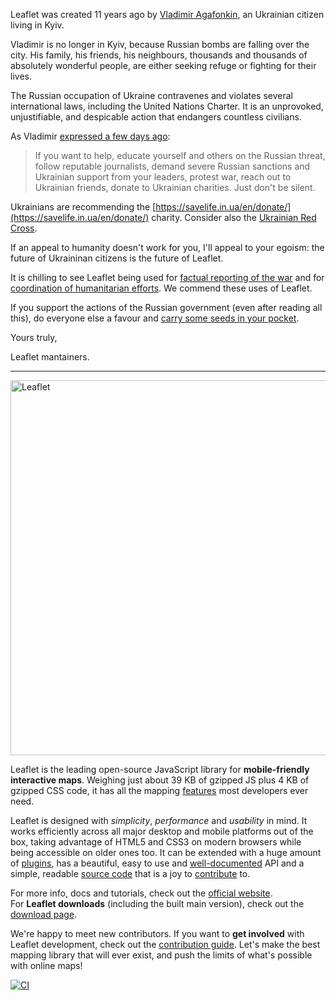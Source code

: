 Leaflet was created 11 years ago by [Vladimir Agafonkin](https://agafonkin.com/), an Ukrainian citizen living in Kyiv.

Vladimir is no longer in Kyiv, because Russian bombs are falling over the city. His family, his friends, his neighbours, thousands and thousands of absolutely wonderful people, are either seeking refuge or fighting for their lives.

The Russian occupation of Ukraine contravenes and violates several international laws, including the United Nations Charter. It is an unprovoked, unjustifiable, and despicable action that endangers countless civilians.

As Vladimir [expressed a few days ago](https://twitter.com/LeafletJS/status/1496051256409919489):

> If you want to help, educate yourself and others on the Russian threat, follow reputable journalists, demand severe Russian sanctions and Ukrainian support from your leaders, protest war, reach out to Ukrainian friends, donate to Ukrainian charities. Just don't be silent.

Ukrainians are recommending the [https://savelife.in.ua/en/donate/](https://savelife.in.ua/en/donate/) charity. Consider also the [Ukrainian Red Cross](https://redcross.org.ua/en/).

If an appeal to humanity doesn't work for you, I'll appeal to your egoism: the future of Ukraininan citizens is the future of Leaflet.

It is chilling to see Leaflet being used for [factual reporting of the war](https://liveuamap.com/) and for [coordination of humanitarian efforts](https://refugees.ro/). We commend these uses of Leaflet.

If you support the actions of the Russian government (even after reading all this), do everyone else a favour and [carry some seeds in your pocket](https://www.theguardian.com/world/video/2022/feb/25/ukrainian-woman-sunflower-seeds-russian-soldiers-video).


Yours truly,

Leaflet mantainers.

---

<img width="600" src="https://rawgit.com/Leaflet/Leaflet/main/src/images/logo.svg" alt="Leaflet" />

Leaflet is the leading open-source JavaScript library for **mobile-friendly interactive maps**.
Weighing just about 39 KB of gzipped JS plus 4 KB of gzipped CSS code, it has all the mapping [features][] most developers ever need.

Leaflet is designed with *simplicity*, *performance* and *usability* in mind.
It works efficiently across all major desktop and mobile platforms out of the box,
taking advantage of HTML5 and CSS3 on modern browsers while being accessible on older ones too.
It can be extended with a huge amount of [plugins][],
has a beautiful, easy to use and [well-documented][] API
and a simple, readable [source code][] that is a joy to [contribute][] to.

For more info, docs and tutorials, check out the [official website][].<br>
For **Leaflet downloads** (including the built main version), check out the [download page][].

We're happy to meet new contributors.
If you want to **get involved** with Leaflet development, check out the [contribution guide][contribute].
Let's make the best mapping library that will ever exist,
and push the limits of what's possible with online maps!

[![CI](https://github.com/Leaflet/Leaflet/actions/workflows/main.yml/badge.svg)](https://github.com/Leaflet/Leaflet/actions/workflows/main.yml)

 [contributors]: https://github.com/Leaflet/Leaflet/graphs/contributors
 [features]: http://leafletjs.com/#features
 [plugins]: http://leafletjs.com/plugins.html
 [well-documented]: http://leafletjs.com/reference.html "Leaflet API reference"
 [source code]: https://github.com/Leaflet/Leaflet "Leaflet GitHub repository"
 [hosted on GitHub]: http://github.com/Leaflet/Leaflet
 [contribute]: https://github.com/Leaflet/Leaflet/blob/main/CONTRIBUTING.md "A guide to contributing to Leaflet"
 [official website]: http://leafletjs.com
 [download page]: http://leafletjs.com/download.html


